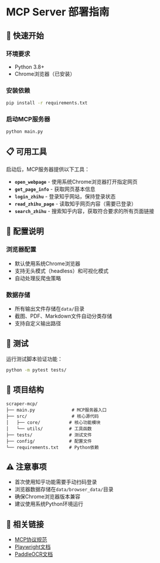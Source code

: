 # MCP Server 部署指南

## 🚀 快速开始

### 环境要求
- Python 3.8+
- Chrome浏览器（已安装）

### 安装依赖
```bash
pip install -r requirements.txt
```

### 启动MCP服务器
```bash
python main.py
```

## 📋 可用工具

启动后，MCP服务器提供以下工具：

- **`open_webpage`** - 使用系统Chrome浏览器打开指定网页
- **`get_page_info`** - 获取网页基本信息
- **`login_zhihu`** - 登录知乎网站，保持登录状态
- **`read_zhihu_page`** - 读取知乎网页内容（需要已登录）
- **`search_zhihu`** - 搜索知乎内容，获取符合要求的所有页面链接

## 🔧 配置说明

### 浏览器配置
- 默认使用系统Chrome浏览器
- 支持无头模式（headless）和可视化模式
- 自动处理反爬虫策略

### 数据存储
- 所有输出文件存储在`data/`目录
- 截图、PDF、Markdown文件自动分类存储
- 支持自定义输出路径

## 🧪 测试

运行测试脚本验证功能：
```bash
python -m pytest tests/
```

## 📁 项目结构

```
scraper-mcp/
├── main.py              # MCP服务器入口
├── src/                 # 核心源代码
│   ├── core/           # 核心功能模块
│   └── utils/          # 工具函数
├── tests/              # 测试文件
├── config/             # 配置文件
└── requirements.txt    # Python依赖
```

## ⚠️ 注意事项

- 首次使用知乎功能需要手动扫码登录
- 浏览器数据存储在`data/browser_data/`目录
- 确保Chrome浏览器版本兼容
- 建议使用系统Python环境运行

## 🔗 相关链接

- [MCP协议规范](https://modelcontextprotocol.io/)
- [Playwright文档](https://playwright.dev/)
- [PaddleOCR文档](https://github.com/PaddlePaddle/PaddleOCR)
